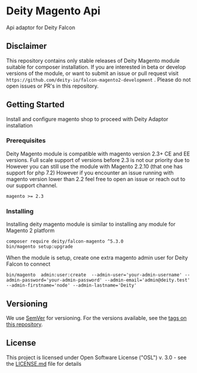 # Deity Magento Api

Api adaptor for Deity Falcon

## Disclaimer

This repository contains only stable releases of Deity Magento module suitable for composer installation.
If you are interested in beta or develop versions of the module, or want to submit an issue or pull request 
visit `https://github.com/deity-io/falcon-magento2-development` .
Please do not open issues or PR's in this repository.

## Getting Started

Install and configure magento shop to proceed with Deity Adaptor installation

### Prerequisites

Deity Magento module is compatible with magento version 2.3+ CE and EE versions. 
Full scale support of versions before 2.3 is not our priority due to 
However you can still use the module with Magento 2.2.10 (that one has support for php 7.2)
However if you encounter an issue running with magento version lower than 2.2 feel free
to open an issue or reach out to our support channel.
```
magento >= 2.3
```

### Installing

Installing deity magento module is similar to installing any module for Magento 2 platform 

```
composer require deity/falcon-magento ^5.3.0
bin/magento setup:upgrade
```
When the module is setup, create one extra magento admin user for Deity Falcon to connect

```
bin/magento  admin:user:create  --admin-user='your-admin-username' --admin-password='your-admin-password' --admin-email='admin@deity.test' --admin-firstname='node' --admin-lastname='Deity'
```

## Versioning

We use [SemVer](http://semver.org/) for versioning. For the versions available, see the [tags on this repository](https://github.com/deity-io/falcon-magento2-module/tags). 

## License

This project is licensed under Open Software License ("OSL") v. 3.0 - see the [LICENSE.md](LICENSE.md) file for details
